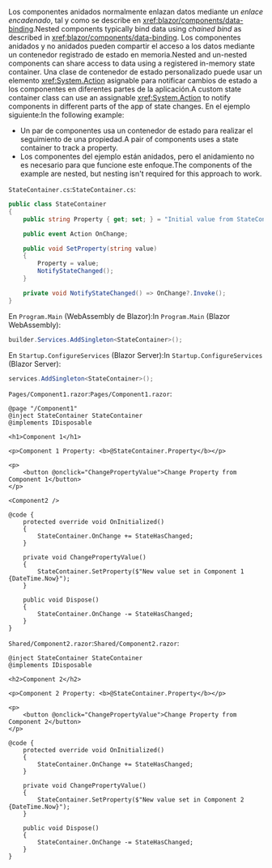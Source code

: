 <span data-ttu-id="a4276-101">Los componentes anidados normalmente enlazan datos mediante un *enlace encadenado*, tal y como se describe en <xref:blazor/components/data-binding>.</span><span class="sxs-lookup"><span data-stu-id="a4276-101">Nested components typically bind data using *chained bind* as described in <xref:blazor/components/data-binding>.</span></span> <span data-ttu-id="a4276-102">Los componentes anidados y no anidados pueden compartir el acceso a los datos mediante un contenedor registrado de estado en memoria.</span><span class="sxs-lookup"><span data-stu-id="a4276-102">Nested and un-nested components can share access to data using a registered in-memory state container.</span></span> <span data-ttu-id="a4276-103">Una clase de contenedor de estado personalizado puede usar un elemento <xref:System.Action> asignable para notificar cambios de estado a los componentes en diferentes partes de la aplicación.</span><span class="sxs-lookup"><span data-stu-id="a4276-103">A custom state container class can use an assignable <xref:System.Action> to notify components in different parts of the app of state changes.</span></span> <span data-ttu-id="a4276-104">En el ejemplo siguiente:</span><span class="sxs-lookup"><span data-stu-id="a4276-104">In the following example:</span></span>

* <span data-ttu-id="a4276-105">Un par de componentes usa un contenedor de estado para realizar el seguimiento de una propiedad.</span><span class="sxs-lookup"><span data-stu-id="a4276-105">A pair of components uses a state container to track a property.</span></span>
* <span data-ttu-id="a4276-106">Los componentes del ejemplo están anidados, pero el anidamiento no es necesario para que funcione este enfoque.</span><span class="sxs-lookup"><span data-stu-id="a4276-106">The components of the example are nested, but nesting isn't required for this approach to work.</span></span>

<span data-ttu-id="a4276-107">`StateContainer.cs`:</span><span class="sxs-lookup"><span data-stu-id="a4276-107">`StateContainer.cs`:</span></span>

```csharp
public class StateContainer
{
    public string Property { get; set; } = "Initial value from StateContainer";

    public event Action OnChange;

    public void SetProperty(string value)
    {
        Property = value;
        NotifyStateChanged();
    }

    private void NotifyStateChanged() => OnChange?.Invoke();
}
```

<span data-ttu-id="a4276-108">En `Program.Main` (WebAssembly de Blazor):</span><span class="sxs-lookup"><span data-stu-id="a4276-108">In `Program.Main` (Blazor WebAssembly):</span></span>

```csharp
builder.Services.AddSingleton<StateContainer>();
```

<span data-ttu-id="a4276-109">En `Startup.ConfigureServices` (Blazor Server):</span><span class="sxs-lookup"><span data-stu-id="a4276-109">In `Startup.ConfigureServices` (Blazor Server):</span></span>

```csharp
services.AddSingleton<StateContainer>();
```

<span data-ttu-id="a4276-110">`Pages/Component1.razor`:</span><span class="sxs-lookup"><span data-stu-id="a4276-110">`Pages/Component1.razor`:</span></span>

```razor
@page "/Component1"
@inject StateContainer StateContainer
@implements IDisposable

<h1>Component 1</h1>

<p>Component 1 Property: <b>@StateContainer.Property</b></p>

<p>
    <button @onclick="ChangePropertyValue">Change Property from Component 1</button>
</p>

<Component2 />

@code {
    protected override void OnInitialized()
    {
        StateContainer.OnChange += StateHasChanged;
    }

    private void ChangePropertyValue()
    {
        StateContainer.SetProperty($"New value set in Component 1 {DateTime.Now}");
    }

    public void Dispose()
    {
        StateContainer.OnChange -= StateHasChanged;
    }
}
```

<span data-ttu-id="a4276-111">`Shared/Component2.razor`:</span><span class="sxs-lookup"><span data-stu-id="a4276-111">`Shared/Component2.razor`:</span></span>

```razor
@inject StateContainer StateContainer
@implements IDisposable

<h2>Component 2</h2>

<p>Component 2 Property: <b>@StateContainer.Property</b></p>

<p>
    <button @onclick="ChangePropertyValue">Change Property from Component 2</button>
</p>

@code {
    protected override void OnInitialized()
    {
        StateContainer.OnChange += StateHasChanged;
    }

    private void ChangePropertyValue()
    {
        StateContainer.SetProperty($"New value set in Component 2 {DateTime.Now}");
    }

    public void Dispose()
    {
        StateContainer.OnChange -= StateHasChanged;
    }
}
```
